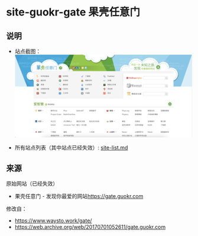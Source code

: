 # site-guokr-gate 果壳任意门 

## 说明

+ 站点截图：
![果壳任意门](./snapshot.png)

+ 所有站点列表（其中站点已经失效）:
[site-list.md](./site-list.md)

## 来源
原始网站（已经失效）
+ 果壳任意门 - 发现你最爱的网站<https://gate.guokr.com>

修改自：
- <https://www.waysto.work/gate/>
- <https://web.archive.org/web/20170701052611/gate.guokr.com>
